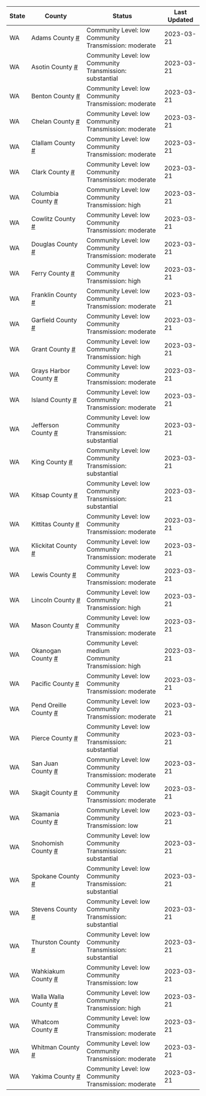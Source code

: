State | County | Status | Last Updated
--- | --- | --- | --- 
WA | Adams County <a href="#adams_county">#</a> | <a name="adams_county"></a>Community Level: low<br/>Community Transmission: moderate | 2023-03-21
WA | Asotin County <a href="#asotin_county">#</a> | <a name="asotin_county"></a>Community Level: low<br/>Community Transmission: substantial | 2023-03-21
WA | Benton County <a href="#benton_county">#</a> | <a name="benton_county"></a>Community Level: low<br/>Community Transmission: moderate | 2023-03-21
WA | Chelan County <a href="#chelan_county">#</a> | <a name="chelan_county"></a>Community Level: low<br/>Community Transmission: moderate | 2023-03-21
WA | Clallam County <a href="#clallam_county">#</a> | <a name="clallam_county"></a>Community Level: low<br/>Community Transmission: moderate | 2023-03-21
WA | Clark County <a href="#clark_county">#</a> | <a name="clark_county"></a>Community Level: low<br/>Community Transmission: moderate | 2023-03-21
WA | Columbia County <a href="#columbia_county">#</a> | <a name="columbia_county"></a>Community Level: low<br/>Community Transmission: high | 2023-03-21
WA | Cowlitz County <a href="#cowlitz_county">#</a> | <a name="cowlitz_county"></a>Community Level: low<br/>Community Transmission: moderate | 2023-03-21
WA | Douglas County <a href="#douglas_county">#</a> | <a name="douglas_county"></a>Community Level: low<br/>Community Transmission: moderate | 2023-03-21
WA | Ferry County <a href="#ferry_county">#</a> | <a name="ferry_county"></a>Community Level: low<br/>Community Transmission: high | 2023-03-21
WA | Franklin County <a href="#franklin_county">#</a> | <a name="franklin_county"></a>Community Level: low<br/>Community Transmission: moderate | 2023-03-21
WA | Garfield County <a href="#garfield_county">#</a> | <a name="garfield_county"></a>Community Level: low<br/>Community Transmission: moderate | 2023-03-21
WA | Grant County <a href="#grant_county">#</a> | <a name="grant_county"></a>Community Level: low<br/>Community Transmission: high | 2023-03-21
WA | Grays Harbor County <a href="#grays_harbor_county">#</a> | <a name="grays_harbor_county"></a>Community Level: low<br/>Community Transmission: moderate | 2023-03-21
WA | Island County <a href="#island_county">#</a> | <a name="island_county"></a>Community Level: low<br/>Community Transmission: moderate | 2023-03-21
WA | Jefferson County <a href="#jefferson_county">#</a> | <a name="jefferson_county"></a>Community Level: low<br/>Community Transmission: substantial | 2023-03-21
WA | King County <a href="#king_county">#</a> | <a name="king_county"></a>Community Level: low<br/>Community Transmission: substantial | 2023-03-21
WA | Kitsap County <a href="#kitsap_county">#</a> | <a name="kitsap_county"></a>Community Level: low<br/>Community Transmission: substantial | 2023-03-21
WA | Kittitas County <a href="#kittitas_county">#</a> | <a name="kittitas_county"></a>Community Level: low<br/>Community Transmission: moderate | 2023-03-21
WA | Klickitat County <a href="#klickitat_county">#</a> | <a name="klickitat_county"></a>Community Level: low<br/>Community Transmission: moderate | 2023-03-21
WA | Lewis County <a href="#lewis_county">#</a> | <a name="lewis_county"></a>Community Level: low<br/>Community Transmission: moderate | 2023-03-21
WA | Lincoln County <a href="#lincoln_county">#</a> | <a name="lincoln_county"></a>Community Level: low<br/>Community Transmission: high | 2023-03-21
WA | Mason County <a href="#mason_county">#</a> | <a name="mason_county"></a>Community Level: low<br/>Community Transmission: moderate | 2023-03-21
WA | Okanogan County <a href="#okanogan_county">#</a> | <a name="okanogan_county"></a>Community Level: medium<br/>Community Transmission: high | 2023-03-21
WA | Pacific County <a href="#pacific_county">#</a> | <a name="pacific_county"></a>Community Level: low<br/>Community Transmission: moderate | 2023-03-21
WA | Pend Oreille County <a href="#pend_oreille_county">#</a> | <a name="pend_oreille_county"></a>Community Level: low<br/>Community Transmission: moderate | 2023-03-21
WA | Pierce County <a href="#pierce_county">#</a> | <a name="pierce_county"></a>Community Level: low<br/>Community Transmission: substantial | 2023-03-21
WA | San Juan County <a href="#san_juan_county">#</a> | <a name="san_juan_county"></a>Community Level: low<br/>Community Transmission: moderate | 2023-03-21
WA | Skagit County <a href="#skagit_county">#</a> | <a name="skagit_county"></a>Community Level: low<br/>Community Transmission: moderate | 2023-03-21
WA | Skamania County <a href="#skamania_county">#</a> | <a name="skamania_county"></a>Community Level: low<br/>Community Transmission: low | 2023-03-21
WA | Snohomish County <a href="#snohomish_county">#</a> | <a name="snohomish_county"></a>Community Level: low<br/>Community Transmission: substantial | 2023-03-21
WA | Spokane County <a href="#spokane_county">#</a> | <a name="spokane_county"></a>Community Level: low<br/>Community Transmission: substantial | 2023-03-21
WA | Stevens County <a href="#stevens_county">#</a> | <a name="stevens_county"></a>Community Level: low<br/>Community Transmission: substantial | 2023-03-21
WA | Thurston County <a href="#thurston_county">#</a> | <a name="thurston_county"></a>Community Level: low<br/>Community Transmission: substantial | 2023-03-21
WA | Wahkiakum County <a href="#wahkiakum_county">#</a> | <a name="wahkiakum_county"></a>Community Level: low<br/>Community Transmission: low | 2023-03-21
WA | Walla Walla County <a href="#walla_walla_county">#</a> | <a name="walla_walla_county"></a>Community Level: low<br/>Community Transmission: high | 2023-03-21
WA | Whatcom County <a href="#whatcom_county">#</a> | <a name="whatcom_county"></a>Community Level: low<br/>Community Transmission: moderate | 2023-03-21
WA | Whitman County <a href="#whitman_county">#</a> | <a name="whitman_county"></a>Community Level: low<br/>Community Transmission: moderate | 2023-03-21
WA | Yakima County <a href="#yakima_county">#</a> | <a name="yakima_county"></a>Community Level: low<br/>Community Transmission: moderate | 2023-03-21
